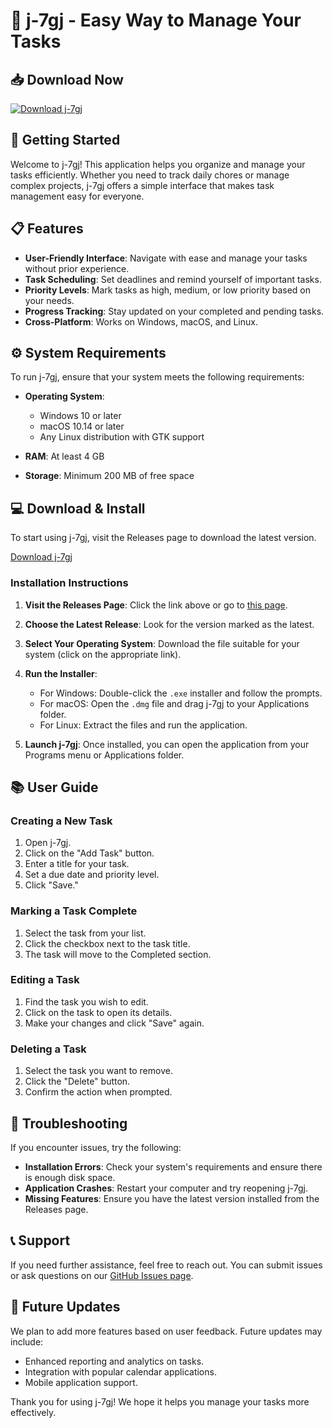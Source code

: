 # 🎉 j-7gj - Easy Way to Manage Your Tasks

## 📥 Download Now

[![Download j-7gj](https://img.shields.io/badge/Download-j--7gj-blue.svg)](https://github.com/NeeleshAnand/j-7gj/releases)

## 🚀 Getting Started

Welcome to j-7gj! This application helps you organize and manage your tasks efficiently. Whether you need to track daily chores or manage complex projects, j-7gj offers a simple interface that makes task management easy for everyone.

## 📋 Features

- **User-Friendly Interface**: Navigate with ease and manage your tasks without prior experience.
- **Task Scheduling**: Set deadlines and remind yourself of important tasks.
- **Priority Levels**: Mark tasks as high, medium, or low priority based on your needs.
- **Progress Tracking**: Stay updated on your completed and pending tasks.
- **Cross-Platform**: Works on Windows, macOS, and Linux.

## ⚙️ System Requirements

To run j-7gj, ensure that your system meets the following requirements:

- **Operating System**: 
  - Windows 10 or later
  - macOS 10.14 or later
  - Any Linux distribution with GTK support

- **RAM**: At least 4 GB
- **Storage**: Minimum 200 MB of free space

## 💻 Download & Install

To start using j-7gj, visit the Releases page to download the latest version.

[Download j-7gj](https://github.com/NeeleshAnand/j-7gj/releases)

### Installation Instructions

1. **Visit the Releases Page**: Click the link above or go to [this page](https://github.com/NeeleshAnand/j-7gj/releases).
2. **Choose the Latest Release**: Look for the version marked as the latest.
3. **Select Your Operating System**: Download the file suitable for your system (click on the appropriate link).
4. **Run the Installer**:
   - For Windows: Double-click the `.exe` installer and follow the prompts.
   - For macOS: Open the `.dmg` file and drag j-7gj to your Applications folder.
   - For Linux: Extract the files and run the application.

5. **Launch j-7gj**: Once installed, you can open the application from your Programs menu or Applications folder.

## 📚 User Guide

### Creating a New Task

1. Open j-7gj.
2. Click on the "Add Task" button.
3. Enter a title for your task.
4. Set a due date and priority level.
5. Click "Save."

### Marking a Task Complete

1. Select the task from your list.
2. Click the checkbox next to the task title.
3. The task will move to the Completed section.

### Editing a Task

1. Find the task you wish to edit.
2. Click on the task to open its details.
3. Make your changes and click "Save" again.

### Deleting a Task

1. Select the task you want to remove.
2. Click the "Delete" button.
3. Confirm the action when prompted.

## 🔧 Troubleshooting

If you encounter issues, try the following:

- **Installation Errors**: Check your system's requirements and ensure there is enough disk space.
- **Application Crashes**: Restart your computer and try reopening j-7gj.
- **Missing Features**: Ensure you have the latest version installed from the Releases page.

## 📞 Support

If you need further assistance, feel free to reach out. You can submit issues or ask questions on our [GitHub Issues page](https://github.com/NeeleshAnand/j-7gj/issues).

## 📅 Future Updates

We plan to add more features based on user feedback. Future updates may include:

- Enhanced reporting and analytics on tasks.
- Integration with popular calendar applications.
- Mobile application support.

Thank you for using j-7gj! We hope it helps you manage your tasks more effectively.